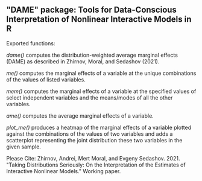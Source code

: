 ## "DAME" package: Tools for Data-Conscious Interpretation of Nonlinear Interactive Models in R

Exported functions:

*dame()* computes the distribution-weighted average marginal effects (DAME) as described in Zhirnov, Moral, and Sedashov (2021).

*me()* computes the marginal effects of a variable at the unique combinations of the values of listed variables.

*mem()* computes the marginal effects of a variable at the specified values of select independent variables and the means/modes of all the other variables.

*ame()* computes the average marginal effects of a variable.

*plot_me()* produces a heatmap of the marginal effects of a variable plotted against the combinations of the values of two variables and adds a scatterplot representing the joint distribution these two variables in the given sample.

Please Cite:  Zhirnov, Andrei, Mert Moral, and Evgeny Sedashov. 2021. "Taking Distributions Seriously: On the Interpretation of the Estimates of Interactive Nonlinear Models." Working paper.
